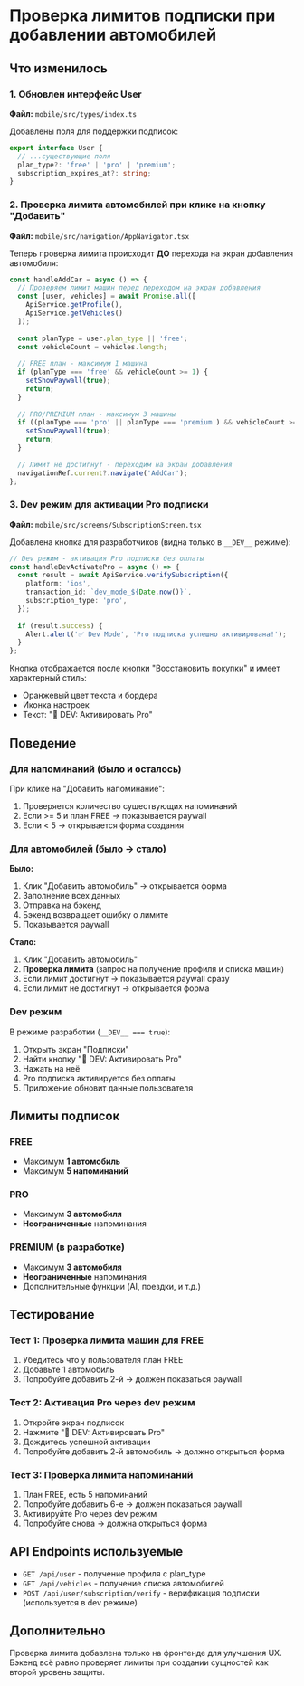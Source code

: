# Проверка лимитов подписки при добавлении автомобилей

## Что изменилось

### 1. Обновлен интерфейс User
**Файл:** `mobile/src/types/index.ts`

Добавлены поля для поддержки подписок:
```typescript
export interface User {
  // ...существующие поля
  plan_type?: 'free' | 'pro' | 'premium';
  subscription_expires_at?: string;
}
```

### 2. Проверка лимита автомобилей при клике на кнопку "Добавить"
**Файл:** `mobile/src/navigation/AppNavigator.tsx`

Теперь проверка лимита происходит **ДО** перехода на экран добавления автомобиля:

```typescript
const handleAddCar = async () => {
  // Проверяем лимит машин перед переходом на экран добавления
  const [user, vehicles] = await Promise.all([
    ApiService.getProfile(),
    ApiService.getVehicles()
  ]);
  
  const planType = user.plan_type || 'free';
  const vehicleCount = vehicles.length;
  
  // FREE план - максимум 1 машина
  if (planType === 'free' && vehicleCount >= 1) {
    setShowPaywall(true);
    return;
  }
  
  // PRO/PREMIUM план - максимум 3 машины
  if ((planType === 'pro' || planType === 'premium') && vehicleCount >= 3) {
    setShowPaywall(true);
    return;
  }
  
  // Лимит не достигнут - переходим на экран добавления
  navigationRef.current?.navigate('AddCar');
};
```

### 3. Dev режим для активации Pro подписки
**Файл:** `mobile/src/screens/SubscriptionScreen.tsx`

Добавлена кнопка для разработчиков (видна только в `__DEV__` режиме):

```typescript
// Dev режим - активация Pro подписки без оплаты
const handleDevActivatePro = async () => {
  const result = await ApiService.verifySubscription({
    platform: 'ios',
    transaction_id: `dev_mode_${Date.now()}`,
    subscription_type: 'pro',
  });
  
  if (result.success) {
    Alert.alert('✅ Dev Mode', 'Pro подписка успешно активирована!');
  }
};
```

Кнопка отображается после кнопки "Восстановить покупки" и имеет характерный стиль:
- Оранжевый цвет текста и бордера
- Иконка настроек
- Текст: "🔧 DEV: Активировать Pro"

## Поведение

### Для напоминаний (было и осталось)
При клике на "Добавить напоминание":
1. Проверяется количество существующих напоминаний
2. Если >= 5 и план FREE → показывается paywall
3. Если < 5 → открывается форма создания

### Для автомобилей (было → стало)

**Было:**
1. Клик "Добавить автомобиль" → открывается форма
2. Заполнение всех данных
3. Отправка на бэкенд
4. Бэкенд возвращает ошибку о лимите
5. Показывается paywall

**Стало:**
1. Клик "Добавить автомобиль"
2. **Проверка лимита** (запрос на получение профиля и списка машин)
3. Если лимит достигнут → показывается paywall сразу
4. Если лимит не достигнут → открывается форма

### Dev режим

В режиме разработки (`__DEV__ === true`):
1. Открыть экран "Подписки"
2. Найти кнопку "🔧 DEV: Активировать Pro"
3. Нажать на неё
4. Pro подписка активируется без оплаты
5. Приложение обновит данные пользователя

## Лимиты подписок

### FREE
- Максимум **1 автомобиль**
- Максимум **5 напоминаний**

### PRO
- Максимум **3 автомобиля**
- **Неограниченные** напоминания

### PREMIUM (в разработке)
- Максимум **3 автомобиля**
- **Неограниченные** напоминания
- Дополнительные функции (AI, поездки, и т.д.)

## Тестирование

### Тест 1: Проверка лимита машин для FREE
1. Убедитесь что у пользователя план FREE
2. Добавьте 1 автомобиль
3. Попробуйте добавить 2-й → должен показаться paywall

### Тест 2: Активация Pro через dev режим
1. Откройте экран подписок
2. Нажмите "🔧 DEV: Активировать Pro"
3. Дождитесь успешной активации
4. Попробуйте добавить 2-й автомобиль → должно открыться форма

### Тест 3: Проверка лимита напоминаний
1. План FREE, есть 5 напоминаний
2. Попробуйте добавить 6-е → должен показаться paywall
3. Активируйте Pro через dev режим
4. Попробуйте снова → должна открыться форма

## API Endpoints используемые

- `GET /api/user` - получение профиля с plan_type
- `GET /api/vehicles` - получение списка автомобилей
- `POST /api/user/subscription/verify` - верификация подписки (используется в dev режиме)

## Дополнительно

Проверка лимита добавлена только на фронтенде для улучшения UX.
Бэкенд всё равно проверяет лимиты при создании сущностей как второй уровень защиты.


